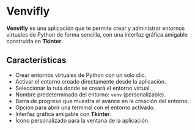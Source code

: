 # Venvifly

**Venvifly** es una aplicación que te permite crear y administrar entornos virtuales de Python de forma sencilla, con una interfaz gráfica amigable construida en **Tkinter**.

## Características

- Crear entornos virtuales de Python con un solo clic.
- Activar el entorno creado directamente desde la aplicación.
- Seleccionar la ruta donde se creará el entorno virtual.
- Nombre predeterminado del entorno: `venv` (personalizable).
- Barra de progreso que muestra el avance en la creación del entorno.
- Opción para abrir una terminal con el entorno activado.
- Interfaz gráfica amigable con **Tkinter**.
- Ícono personalizado para la ventana de la aplicación.

